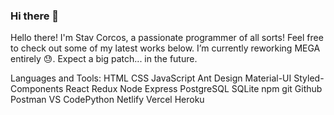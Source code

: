 ### Hi there 👋

<!--
**stavcorcos/stavcorcos** is a ✨ _special_ ✨ repository because its `README.md` (this file) appears on your GitHub profile.

Here are some ideas to get you started:

- 🔭 I’m currently working on ...
- 🌱 I’m currently learning ...
- 👯 I’m looking to collaborate on ...
- 🤔 I’m looking for help with ...
- 💬 Ask me about ...
- 📫 How to reach me: ...
- 😄 Pronouns: ...
- ⚡ Fun fact: ...
-->


Hello there! I'm Stav Corcos, a passionate programmer of all sorts! Feel free to check out some of my latest works below.
I’m currently reworking MEGA entirely 😓. Expect a big patch... in the future.

Languages and Tools:
HTML CSS JavaScript Ant Design Material-UI Styled-Components React Redux Node Express PostgreSQL SQLite npm git Github Postman VS CodePython Netlify Vercel Heroku
